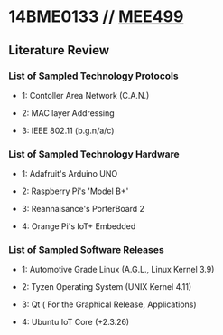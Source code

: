 # 14BME0133 // [MEE499](https://MEE499.github.io)

## Literature Review

### List of Sampled Technology Protocols

 - 1: Contoller Area Network \(C.A.N.\)

 - 2: MAC layer Addressing

 - 3: IEEE 802.11 (b.g.n/a/c)

### List of Sampled Technology Hardware

 - 1: Adafruit's Arduino UNO

 - 2: Raspberry Pi's 'Model B+'

 - 3: Reannaisance's PorterBoard 2

 - 4: Orange Pi's IoT+ Embedded


### List of Sampled Software Releases

 - 1: Automotive Grade Linux \(A.G.L., Linux Kernel 3.9\)

 - 2: Tyzen Operating System \(UNIX Kernel 4.11\)

 - 3: Qt ( For the Graphical Release, Applications)

 - 4: Ubuntu IoT Core (+2.3.26)